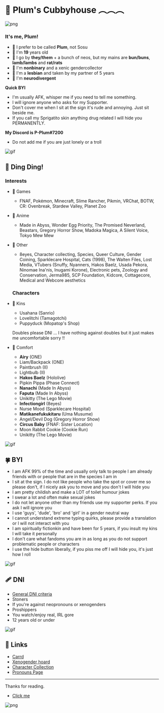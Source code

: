# 🌈 Plum's Cubbyhouse ︵︵︵

![png](https://i.imgur.com/ZU976PN.png)
   ### It's me, Plum!
  
- 💫 I prefer to be called **Plum**, not Sosu
- 🌾 I'm **19** years old
- 🍯 I go by **they/them** + a bunch of neos, but my mains are **bun/buns**, **lamb/lambs** and **rat/rats**
- 🌿 I'm **nonbinary** and a xenic gendercollector
- 🍰 I'm a **lesbian** and taken by my partner of 5 years
- 🥛 I'm **neurodivergent**


**Quick BYI**
 - I'm usually AFK, whisper me if you need to tell me something.
 - I will ignore anyone who asks for my Supporter.
 - Don't cover me when I sit at the sign it's rude and annoying. Just sit beside me.
 - If you call my Sprigatito skin anything drug related I will hide you PERMANENTLY.


**My Discord is P-Plum#7200**
- Do not add me if you are just lonely or a troll

![gif](https://i.imgur.com/6mNH3v6.gif)

## 🔔 Ding Ding!
   ### Interests
 - 🌼 Games
     - FNAF, Pokémon, Minecraft, Slime Rancher, Pikmin, VRChat, BOTW, CR: Ovenbreak, Stardew Valley, Planet Zoo

 - 🍏 Anime
     - Made in Abyss, Wonder Egg Priority, The Promised Neverland, Beastars, Gregory Horror Show, Madoka Magica, A Silent Voice, Tokyo Mew Mew

 - 🌙 Other
     - 8eyes, Character collecting, Species, Queer Culture, Gender Coining, Sparklecare Hospital, Cats (1998), The Walten Files, Lost Media, VTubers (Snuffy, Nyanners, Hakos Baelz, Usada Pekora, Ninomae Ina'nis, Inugami Korone), Electronic pets, Zoology and Conservation, Jerma985, SCP Foundation, Kidcore, Cottagecore, Medical and Webcore aesthetics


   ### Characters
 - 🥜 Kins
    - Usahana (Sanrio)
    - Lovelitchi (Tamagotchi)
    - Puppyduck (Mopatop's Shop)

   Doubles please DNI ... I have nothing against doubles but it just makes me uncomfortable sorry !!

 - 🍃 Comfort
    - **Airy** (ONE)
    - Liam/Backpack (ONE)
    - Paintbrush (II)
    - Lightbulb (II)
    - **Hakos Baelz** (Hololive)
    - Pipkin Pippa (Phase Connect)
    - **Nanachi** (Made In Abyss)
    - **Faputa** (Made In Abyss)
    - Unikitty (The Lego Movie)
    - **Infectiongirl** (8eyes)
    - Nurse Mood (Sparklecare Hospital)
    - **Matikanefukukitaru** (Uma Musume)
    - Angel/Devil Dog (Gregory Horror Show)
    - **Circus Baby** (FNAF: Sister Location)
    - Moon Rabbit Cookie (Cookie Run)
    - Unikitty (The Lego Movie)

![gif](https://i.imgur.com/6mNH3v6.gif)

## 🍀 BYI
 - I am AFK 99% of the time and usually only talk to people I am already friends with or people that are in the species I am in
 - I sit at the sign. I do not like people who take the spot or cover me so please don't, if I nicely ask you to move and you don't I will hide you
 - I am pretty childish and make a LOT of toilet humour jokes
 - I swear a lot and often make sexual jokes
 - I do not let anyone other than my friends use my supporter perks. If you ask I will ignore you
 - I use 'guys', 'dude', 'bro' and 'girl' in a gender neutral way
 - I cannot understand extreme typing quirks, please provide a translation or I will not interact with you
 - I am spiritually fictionkin and have been for 5 years, if you insult my kins I will take it personally
 - I don't care what fandoms you are in as long as you do not support problematic people or characters
 - I use the hide button liberally, if you piss me off I will hide you, it's just how I roll

![gif](https://i.imgur.com/6mNH3v6.gif)

## 🩹 DNI
- [General DNI criteria](https://basic-dfi-criteria.carrd.co/)
- Stoners
- If you're against neopronouns or xenogenders
- Proshippers
- You watch/enjoy real, IRL gore
- 12 years old or under

![gif](https://i.imgur.com/6mNH3v6.gif)

## 🌻 Links
 - [Carrd](https://nanachi.crd.co/)
 - [Xenogender hoard](https://bungender.crd.co/)
 - [Character Collection](https://toyhou.se/P-Plum/characters/folder:all)
 - [Pronouns Page](https://en.pronouns.page/@P-Plum)
------

Thanks for reading.
 - [Click me](https://www.youtube.com/watch?v=jfZOvQnsBq0)

![png](https://i.imgur.com/JKfiDBc.png)

